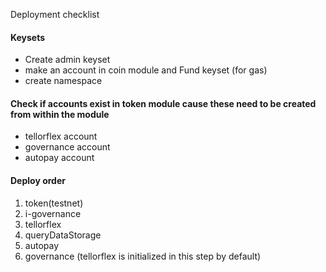 Deployment checklist
#### Keysets
* Create admin keyset
* make an account in coin module and Fund keyset (for gas)
* create namespace

#### Check if accounts exist in token module cause these need to be created from within the module
* tellorflex account
* governance account
* autopay account

#### Deploy order
1. token(testnet)
2. i-governance
3. tellorflex
4. queryDataStorage
5. autopay
6. governance (tellorflex is initialized in this step by default)
